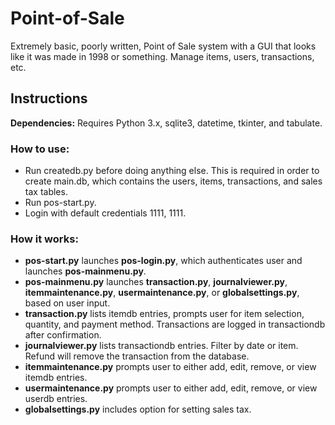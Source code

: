 # Point-of-Sale
Extremely basic, poorly written, Point of Sale system with a GUI that looks like it was made in 1998 or something. Manage items, users, transactions, etc.

## Instructions

<b>Dependencies:</b> Requires Python 3.x, sqlite3, datetime, tkinter, and tabulate.

### <b>How to use:</b> 
<ul>
  <li>Run createdb.py before doing anything else. This is required in order to create main.db, which contains the users, items, transactions, and sales tax tables.</li>
  <li>Run pos-start.py.</li>
  <li>Login with default credentials 1111, 1111.</li>
</ul>

### <b>How it works:</b>
<ul>
  <li><b>pos-start.py</b> launches <b>pos-login.py</b>, which authenticates user and launches <b>pos-mainmenu.py</b>.</li>
  <li><b>pos-mainmenu.py</b> launches <b>transaction.py</b>, <b>journalviewer.py</b>, <b>itemmaintenance.py</b>, <b>usermaintenance.py</b>, or <b>globalsettings.py</b>, based on user input.</li>
  <li><b>transaction.py</b> lists itemdb entries, prompts user for item selection, quantity, and payment method. Transactions are logged in transactiondb after confirmation. </li>
  <li><b>journalviewer.py</b> lists transactiondb entries. Filter by date or item. Refund will remove the transaction from the database.</li>
  <li><b>itemmaintenance.py</b> prompts user to either add, edit, remove, or view itemdb entries.</li>
  <li><b>usermaintenance.py</b> prompts user to either add, edit, remove, or view userdb entries.</li>
  <li><b>globalsettings.py</b> includes option for setting sales tax.</li>
</ul>
